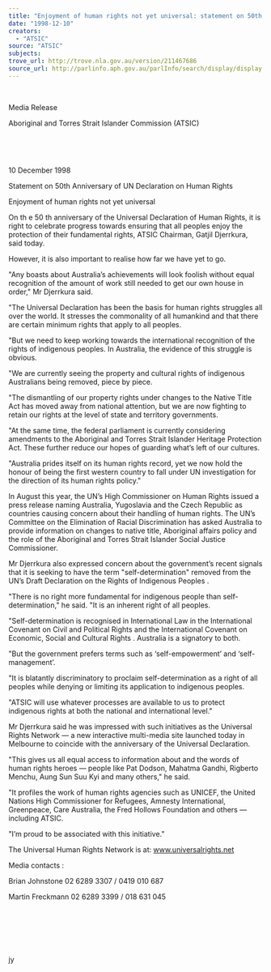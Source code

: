 ```yaml
---
title: "Enjoyment of human rights not yet universal: statement on 50th anniversary of UN Declaration on Human Rights."
date: "1998-12-10"
creators:
  - "ATSIC"
source: "ATSIC"
subjects:
trove_url: http://trove.nla.gov.au/version/211467686
source_url: http://parlinfo.aph.gov.au/parlInfo/search/display/display.w3p;query=Id%3A%22media/pressrel/6Z006%22
---
```


   

  

  Media Release

  Aboriginal and Torres Strait Islander Commission (ATSIC) 

  

  

  10 December 1998 

  Statement on 50th Anniversary of UN Declaration on Human Rights

  Enjoyment of human 
rights not yet universal

  On th e 50  th  anniversary of the Universal Declaration 
of Human Rights, it is right to celebrate progress towards ensuring 
that all peoples enjoy the protection of their fundamental rights, ATSIC 
Chairman, Gatjil Djerrkura, said today.

 However, it is also 
important to realise how far we have yet to go.

 "Any boasts about 
Australia’s achievements will look foolish without equal recognition 
of the amount of work still needed to get our own house in order," 
Mr Djerrkura said.

 "The Universal 
Declaration has been the basis for human rights struggles all over the 
world. It stresses the commonality of all humankind and that there are 
certain minimum rights that apply to all peoples.

 "But we need to 
keep working towards the international recognition of the rights of 
indigenous peoples. In Australia, the evidence of this struggle is obvious.

 "We are currently 
seeing the property and cultural rights of indigenous Australians being 
removed, piece by piece. 

 "The dismantling 
of our property rights under changes to the Native Title Act has moved 
away from national attention, but we are now fighting to retain our 
rights at the level of state and territory governments.

 "At the same time, 
the federal parliament is currently considering amendments to the Aboriginal 
and Torres Strait Islander Heritage Protection Act. These further reduce 
our hopes of guarding what’s left of our cultures. 

 "Australia prides 
itself on its human rights record, yet we now hold the honour of being 
the first western country to fall under UN investigation for the direction 
of its human rights policy." 

 In August this year, 
the UN’s High Commissioner on Human Rights issued a press release 
naming Australia, Yugoslavia and the Czech Republic as countries causing 
concern about their handling of human rights. The UN’s Committee on 
the Elimination of Racial Discrimination has asked Australia to provide 
information on changes to native title, Aboriginal affairs policy and 
the role of the Aboriginal and Torres Strait Islander Social Justice 
Commissioner. 

 Mr Djerrkura also expressed 
concern about the government’s recent signals that it is seeking to 
have the term "self-determination" removed from the UN’s   Draft Declaration 
on the Rights of Indigenous Peoples . 

 "There is no right 
more fundamental for indigenous people than self-determination," 
he said. "It is an inherent right of all peoples. 

 "Self-determination 
is recognised in International Law in the   International  Covenant on Civil and Political Rights  and the   International Covenant on Economic, Social  and   Cultural Rights . Australia is a signatory to both. 

 "But the government 
prefers terms such as ‘self-empowerment’ and ‘self-management’. 

 "It is blatantly 
discriminatory to proclaim self-determination as a right of all peoples 
while denying or limiting its application to indigenous peoples.

 "ATSIC will use 
whatever processes are available to us to protect indigenous rights 
at both the national and international level." 

 Mr Djerrkura said he 
was impressed with such initiatives as the Universal Rights Network 
— a new interactive multi-media site launched today in Melbourne to 
coincide with the anniversary of the Universal Declaration.

 "This gives us 
all equal access to information about and the words of human rights 
heroes — people like Pat Dodson, Mahatma Gandhi, Rigberto Menchu, 
Aung Sun Suu Kyi and many others," he said. 

 "It profiles the 
work of human rights agencies such as UNICEF, the United Nations High 
Commissioner for Refugees, Amnesty International, Greenpeace, Care Australia, 
the Fred Hollows Foundation and others — including ATSIC.

 "I’m proud to 
be associated with this initiative."

 The Universal Human 
Rights Network is at: www.universalrights.net

  Media contacts  :

 Brian Johnstone 02 6289 
3307 / 0419 010 687

 Martin Freckmann 02 
6289 3399 / 018 631 045

  

  

  

  jy

